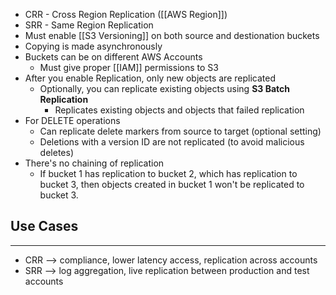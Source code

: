 - CRR - Cross Region Replication ([[AWS Region]])
- SRR - Same Region Replication
- Must enable [[S3 Versioning]] on both source and destionation buckets
- Copying is made asynchronously
- Buckets can be on different AWS Accounts
	- Must give proper [[IAM]] permissions to S3
- After you enable Replication, only new objects are replicated
	- Optionally, you can replicate existing objects using __S3 Batch Replication__
		- Replicates existing objects and objects that failed replication
- For DELETE operations
	- Can replicate delete markers from source to target (optional setting)
	- Deletions with a version ID are not replicated (to avoid malicious deletes)
- There's no chaining of replication
	- If bucket 1 has replication to bucket 2, which has replication to bucket 3, then objects created in bucket 1 won't be replicated to  bucket 3.


## Use Cases
---
- CRR --> compliance, lower latency access, replication across accounts
- SRR --> log aggregation, live replication between production and test accounts

